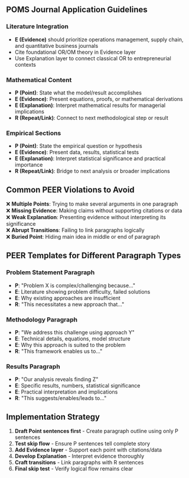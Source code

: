 
## **POMS Journal Application Guidelines**

### **Literature Integration**

- **E (Evidence)** should prioritize operations management, supply chain, and quantitative business journals
- Cite foundational OR/OM theory in Evidence layer
- Use Explanation layer to connect classical OR to entrepreneurial contexts

### **Mathematical Content**

- **P (Point)**: State what the model/result accomplishes
- **E (Evidence)**: Present equations, proofs, or mathematical derivations
- **E (Explanation)**: Interpret mathematical results for managerial implications
- **R (Repeat/Link)**: Connect to next methodological step or result

### **Empirical Sections**

- **P (Point)**: State the empirical question or hypothesis
- **E (Evidence)**: Present data, results, statistical tests
- **E (Explanation)**: Interpret statistical significance and practical importance
- **R (Repeat/Link)**: Bridge to next analysis or broader implications

## **Common PEER Violations to Avoid**

❌ **Multiple Points**: Trying to make several arguments in one paragraph  
❌ **Missing Evidence**: Making claims without supporting citations or data  
❌ **Weak Explanation**: Presenting evidence without interpreting its significance  
❌ **Abrupt Transitions**: Failing to link paragraphs logically  
❌ **Buried Point**: Hiding main idea in middle or end of paragraph

## **PEER Templates for Different Paragraph Types**

### **Problem Statement Paragraph**

- **P**: "Problem X is complex/challenging because..."
- **E**: Literature showing problem difficulty, failed solutions
- **E**: Why existing approaches are insufficient
- **R**: "This necessitates a new approach that..."

### **Methodology Paragraph**

- **P**: "We address this challenge using approach Y"
- **E**: Technical details, equations, model structure
- **E**: Why this approach is suited to the problem
- **R**: "This framework enables us to..."

### **Results Paragraph**

- **P**: "Our analysis reveals finding Z"
- **E**: Specific results, numbers, statistical significance
- **E**: Practical interpretation and implications
- **R**: "This suggests/enables/leads to..."

## **Implementation Strategy**

1. **Draft Point sentences first** - Create paragraph outline using only P sentences
2. **Test skip flow** - Ensure P sentences tell complete story
3. **Add Evidence layer** - Support each point with citations/data
4. **Develop Explanation** - Interpret evidence thoroughly
5. **Craft transitions** - Link paragraphs with R sentences
6. **Final skip test** - Verify logical flow remains clear